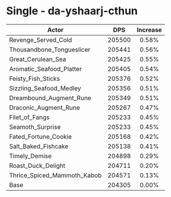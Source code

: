 # Single - da-yshaarj-cthun
| Actor | DPS | Increase |
|---|:---:|:---:|
|Revenge_Served_Cold|205500|0.58%|
|Thousandbone_Tongueslicer|205441|0.56%|
|Great_Cerulean_Sea|205425|0.55%|
|Aromatic_Seafood_Platter|205405|0.54%|
|Feisty_Fish_Sticks|205376|0.52%|
|Sizzling_Seafood_Medley|205356|0.51%|
|Dreambound_Augment_Rune|205349|0.51%|
|Draconic_Augment_Rune|205267|0.47%|
|Filet_of_Fangs|205233|0.45%|
|Seamoth_Surprise|205233|0.45%|
|Fated_Fortune_Cookie|205168|0.42%|
|Salt_Baked_Fishcake|205138|0.41%|
|Timely_Demise|204898|0.29%|
|Roast_Duck_Delight|204711|0.20%|
|Thrice_Spiced_Mammoth_Kabob|204571|0.13%|
|Base|204305|0.00%|
